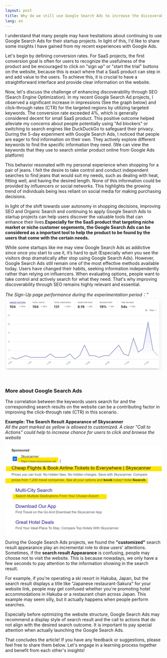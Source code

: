 ```yaml
---
layout: post
title: Why do we still use Google Search Ads to increase the discoverability of our SaaS products? 
lang: en
---
```


I understand that many people may have hesitations about continuing to use Google Search Ads for their startup projects. In light of this, I'd like to share some insights I have gained from my recent experiences with Google Ads.

Let's begin by defining conversion rates. For SaaS projects, the first conversion goal is often for users to recognize the usefulness of the product and be encouraged to click on "sign up" or "start the trial" buttons on the website, because this is exact where that a SaaS product can step in and add value to the users. To achieve this, it is crucial to have a straightforward interface and provide clear information on the website.

Now, let's discuss the challenge of enhancing discoverability through SEO (Search Engine Optimization). In my recent Google Search Ad projects, I observed a significant increase in impressions (See the graph below) and click-through rates (CTR) for the targeted regions by utilizing targeted keywords. The conversion rate exceeded 4%, which is generally considered decent for small SaaS product. This positive outcome helped alleviate my concerns about people potentially using "Ad blockers" or switching to search engines like DuckDuckGo to safeguard their privacy. During the 5-day experiment with Google Search Ads, I noticed that people are eager to find information on their own. They actively explore different keywords to find the specific information they need. (We can view the keywords that they use to search similar product online from Google Ads platform) 

This behavior resonated with my personal experience when shopping for a pair of jeans. I felt the desire to take control and conduct independent searches to find jeans that would suit my needs, such as dealing with heat, fitting well, and having the desired length. None of this information could be provided by influencers or social networks. This highlights the growing trend of individuals being less reliant on social media for making purchasing decisions.

In light of the shift towards user autonomy in shopping decisions, improving SEO and Organic Search and continuing to apply Google Search Ads to startup projects can help users discover the valuable tools that can enhance their lives.**Especially for the SaaS product that targeting niche market or niche customer segements, the Google Search Ads can be considered as a important tool to help the product to be found by the users that come with the certain needs.**

While some startups like me may view Google Search Ads as addictive since once you start to use it, it’s hard to quit (Especially when you see the visitors drop dramatically after stop using Google Search Ads).  However, Google Search Ads still remain one of the most effective methods available today. Users have changed their habits, seeking information independently rather than relying on influencers. When evaluating options, people want to take control and actively search for what they need. That's why improving discoverability through SEO remains highly relevant and essential.

*The Sign-Up page performance during the experimentation period："*<br/>
![](/assets/img/DM.jpg)<br/>


<br/>

### More about Google Search Ads

The correlation between the keywords users search for and the corresponding search results on the website can be a contributing factor in improving the click-through rate (CTR) in this scenario.

**Example: The Search Result Appearance of Skyscanner** <br/>
*All the part marked as yellow is allowed to customized. A clear "Call to Actions" could help to increase chance for users to click and browse the website* <br/><br/>
![](/assets/img/SearchResult.jpg)<br/>

During the Google Search Ads projects, we found the **"customized"** search result appearance play an incremental role to draw users' attentions. Sometimes, if the **search result Appearance** is confusing, people may choose not to visit the website. This is because nowadays, we only have a few seconds to pay attention to the information showing in the search result. 

For example, if you're operating a ski resort in Hakuba, Japan, but the search result displays a title like "Japanese restaurant-Sakura" for your website link, people may get confused whether you're promoting hotel accommodations in Hakuba or a restaurant chain across Japan. This example may seem silly, but it actually happens when people perform searches.

Especially before optimizing the website structure, Google Search Ads may recommend a display style of search result and the call to actions that do not align with the desired search outcome. It is important to pay special attention when actually launching the Google Search Ads.




That concludes the article! If you have any feedback or suggestions, please feel free to share them below. Let's engage in a learning process together and benefit from each other's insights!